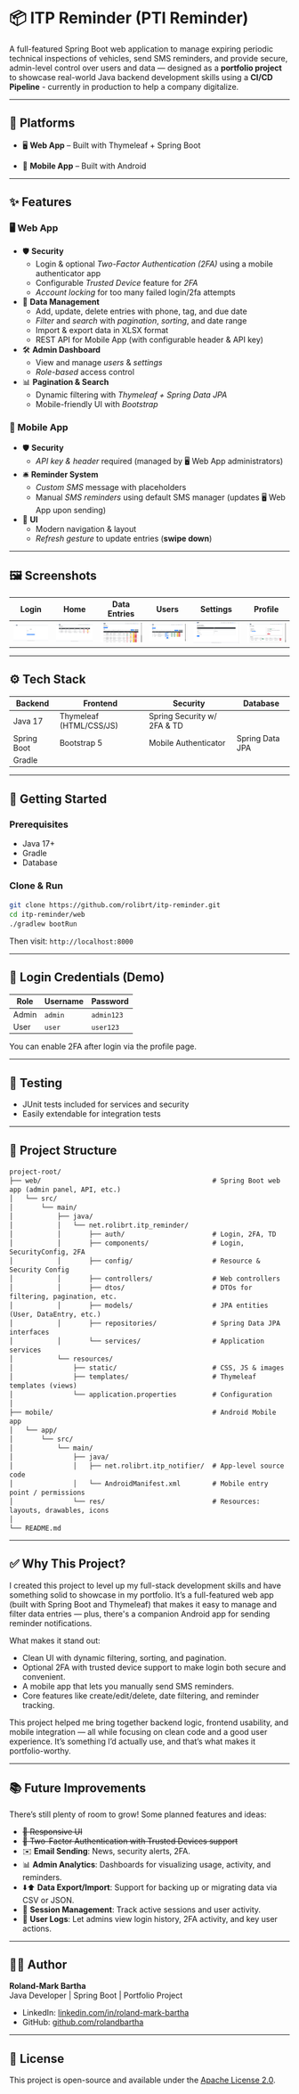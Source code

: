 
# 📦 ITP Reminder (PTI Reminder)

A full-featured Spring Boot web application to manage expiring periodic technical inspections of vehicles, send SMS reminders, and provide secure, admin-level control over users and data — designed as a **portfolio project** to showcase real-world Java backend development skills using a **CI/CD Pipeline** - currently in production to help a company digitalize.

---

## 📱 Platforms

- 🖥️ **Web App** – Built with Thymeleaf + Spring Boot

- 📲 **Mobile App** – Built with Android

---

## ✨ Features

### 🖥️ Web App

- 🛡️ **Security**
  - Login & optional *Two-Factor Authentication (2FA)* using a mobile authenticator app
  - Configurable *Trusted Device* feature for *2FA*
  - *Account locking* for too many failed login/2fa attempts
- 🧾 **Data Management**
  - Add, update, delete entries with phone, tag, and due date
  - *Filter* and *search* with *pagination*, *sorting*, and date range
  - Import & export data in XLSX format
  - REST API for Mobile App (with configurable header & API key)
- 🛠 **Admin Dashboard**
  - View and manage *users* & *settings*
  - *Role-based* access control
- 📊 **Pagination & Search**
  - Dynamic filtering with *Thymeleaf + Spring Data JPA*
  - Mobile-friendly UI with *Bootstrap*

### 📱 Mobile App

- 🛡️ **Security**
  - *API key & header* required (managed by 🖥️ Web App administrators)
- 🛎 **Reminder System**
  - *Custom SMS* message with placeholders
  - Manual *SMS reminders* using default SMS manager (updates 🖥️ Web App upon sending)
- 🎨 **UI**
  - Modern navigation & layout
  - *Refresh gesture* to update entries (**swipe down**)

---

## 🖼 Screenshots

| Login | Home | Data Entries | Users | Settings | Profile |
|------------|------------|------------|------------|------------|------------|
| ![login](docs/login.png) | ![home](docs/home.png) | ![data_entries](docs/data_entries.png) | ![users](docs/users.png) | ![settings](docs/settings.png) | ![profile](docs/profile.png) |

---

## ⚙️ Tech Stack

| Backend         | Frontend          | Security             | Database      |
|----------------|-------------------|----------------------|---------------|
| Java 17         | Thymeleaf (HTML/CSS/JS) | Spring Security w/ 2FA & TD |  |
| Spring Boot     | Bootstrap 5       | Mobile Authenticator | Spring Data JPA |
| Gradle          |                   |                      |               |

---

## 🚀 Getting Started

### Prerequisites

- Java 17+
- Gradle
- Database

### Clone & Run

```bash
git clone https://github.com/rolibrt/itp-reminder.git
cd itp-reminder/web
./gradlew bootRun
```

Then visit: `http://localhost:8000`

---

## 🔐 Login Credentials (Demo)

| Role     | Username | Password |
|----------|----------|----------|
| Admin    | `admin`  | `admin123` |
| User     | `user`   | `user123` |

You can enable 2FA after login via the profile page.

---

## 🧪 Testing

- JUnit tests included for services and security
- Easily extendable for integration tests

---

## 📁 Project Structure

```
project-root/
├── web/                                           # Spring Boot web app (admin panel, API, etc.)
│   └── src/
│       └── main/
│           ├── java/
│           │   └── net.rolibrt.itp_reminder/
│           │       ├── auth/                      # Login, 2FA, TD
│           │       ├── components/                # Login, SecurityConfig, 2FA
│           │       ├── config/                    # Resource & Security Config
│           │       ├── controllers/               # Web controllers
│           │       ├── dtos/                      # DTOs for filtering, pagination, etc.
│           │       ├── models/                    # JPA entities (User, DataEntry, etc.)
│           │       ├── repositories/              # Spring Data JPA interfaces
│           │       └── services/                  # Application services
│           └── resources/
│               ├── static/                        # CSS, JS & images
│               ├── templates/                     # Thymeleaf templates (views)
│               └── application.properties         # Configuration
│
├── mobile/                                        # Android Mobile app
│   └── app/                 
│       └── src/
│           └── main/
│               ├── java/
│               │   ├── net.rolibrt.itp_notifier/  # App-level source code
│               │   └── AndroidManifest.xml        # Mobile entry point / permissions
│               └── res/                           # Resources: layouts, drawables, icons
│
└── README.md
```

---

## ✅ Why This Project?

I created this project to level up my full-stack development skills and have something solid to showcase in my portfolio. It’s a full-featured web app (built with Spring Boot and Thymeleaf) that makes it easy to manage and filter data entries — plus, there's a companion Android app for sending reminder notifications.

What makes it stand out:
- Clean UI with dynamic filtering, sorting, and pagination.
- Optional 2FA with trusted device support to make login both secure and convenient.
- A mobile app that lets you manually send SMS reminders.
- Core features like create/edit/delete, date filtering, and reminder tracking.

This project helped me bring together backend logic, frontend usability, and mobile integration — all while focusing on clean code and a good user experience. It’s something I’d actually use, and that’s what makes it portfolio-worthy.

---

## 📚 Future Improvements

There’s still plenty of room to grow! Some planned features and ideas:

- ~~📱 Responsive UI~~
- ~~🔐 Two-Factor Authentication with Trusted Devices support~~
- ✉️ **Email Sending**: News, security alerts, 2FA.
- 📊 **Admin Analytics**: Dashboards for visualizing usage, activity, and reminders.
- ⬇️⬆️ **Data Export/Import**: Support for backing up or migrating data via CSV or JSON.
- 🔐 **Session Management**: Track active sessions and user activity.
- 📜 **User Logs**: Let admins view login history, 2FA activity, and key user actions.

---

## 👨‍💻 Author

**Roland-Mark Bartha**  
Java Developer | Spring Boot | Portfolio Project

- LinkedIn: [linkedin.com/in/roland-mark-bartha](https://www.linkedin.com/in/roland-mark-bartha-574526223/)
- GitHub: [github.com/rolandbartha](https://github.com/rolandbartha)

---

## 📄 License

This project is open-source and available under the [Apache License 2.0](LICENSE).
